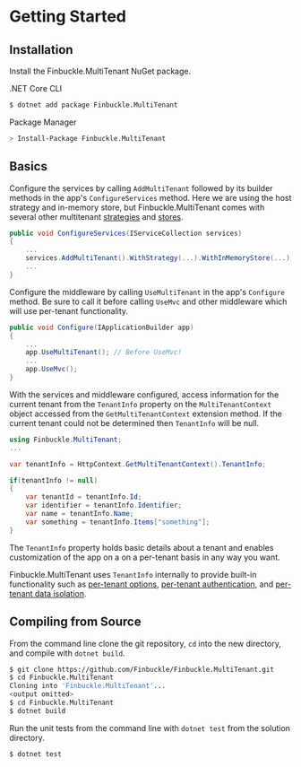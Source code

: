 # Getting Started

## Installation

Install the Finbuckle.MultiTenant NuGet package.

.NET Core CLI
```bash
$ dotnet add package Finbuckle.MultiTenant
```

Package Manager
```bash
> Install-Package Finbuckle.MultiTenant
```

## Basics

Configure the services by calling `AddMultiTenant` followed by its builder methods in the app's `ConfigureServices` method. Here we are using the host strategy and in-memory store, but Finbuckle.MultiTenant comes with several other multitenant [strategies](Strategies) and [stores](Stores).

```cs
public void ConfigureServices(IServiceCollection services)
{
    ...
    services.AddMultiTenant().WithStrategy(...).WithInMemoryStore(...);
    ...
}
```

Configure the middleware by calling `UseMultiTenant` in the app's `Configure` method. Be sure to call it before calling `UseMvc` and other middleware which will use per-tenant functionality.

```cs
public void Configure(IApplicationBuilder app)
{
    ...
    app.UseMultiTenant(); // Before UseMvc!
    ...
    app.UseMvc();
}
```

With the services and middleware configured, access information for the current tenant from the `TenantInfo` property on the `MultiTenantContext` object accessed from the `GetMultiTenantContext` extension method. If the current tenant could not be determined then `TenantInfo` will be null.

```cs
using Finbuckle.MultiTenant;
...

var tenantInfo = HttpContext.GetMultiTenantContext().TenantInfo;

if(tenantInfo != null)
{
    var tenantId = tenantInfo.Id;
    var identifier = tenantInfo.Identifier;
    var name = tenantInfo.Name;
    var something = tenantInfo.Items["something"];
}
```

The `TenantInfo` property holds basic details about a tenant and enables customization of the app on a on a per-tenant basis in any way you want.

Finbuckle.MultiTenant uses `TenantInfo` internally to provide built-in functionality such as [per-tenant options](Options), [per-tenant authentication](Authentication), and [per-tenant data isolation](EFCore).

## Compiling from Source

From the command line clone the git repository, `cd` into the new directory, and compile with `dotnet build`.

```bash
$ git clone https://github.com/Finbuckle/Finbuckle.MultiTenant.git
$ cd Finbuckle.MultiTenant
Cloning into 'Finbuckle.MultiTenant'...
<output omitted>
$ cd Finbuckle.MultiTenant
$ dotnet build
```

Run the unit tests from the command line with `dotnet test` from the solution directory.

```bash
$ dotnet test
```
